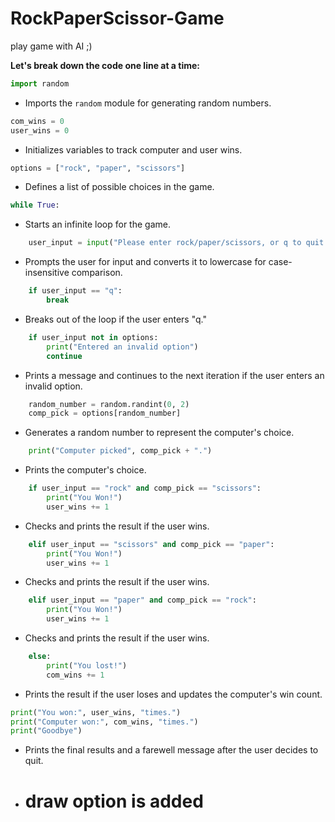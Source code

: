 # RockPaperScissor-Game
play game with AI ;)

**Let's break down the code one line at a time:**

```python
import random
```
- Imports the `random` module for generating random numbers.

```python
com_wins = 0
user_wins = 0
```
- Initializes variables to track computer and user wins.

```python
options = ["rock", "paper", "scissors"]
```
- Defines a list of possible choices in the game.

```python
while True:
```
- Starts an infinite loop for the game.

```python
    user_input = input("Please enter rock/paper/scissors, or q to quit: ").lower()
```
- Prompts the user for input and converts it to lowercase for case-insensitive comparison.

```python
    if user_input == "q":
        break
```
- Breaks out of the loop if the user enters "q."

```python
    if user_input not in options:
        print("Entered an invalid option")
        continue
```
- Prints a message and continues to the next iteration if the user enters an invalid option.

```python
    random_number = random.randint(0, 2)
    comp_pick = options[random_number]
```
- Generates a random number to represent the computer's choice.

```python
    print("Computer picked", comp_pick + ".")
```
- Prints the computer's choice.

```python
    if user_input == "rock" and comp_pick == "scissors":
        print("You Won!")
        user_wins += 1
```
- Checks and prints the result if the user wins.

```python
    elif user_input == "scissors" and comp_pick == "paper":
        print("You Won!")
        user_wins += 1
```
- Checks and prints the result if the user wins.

```python
    elif user_input == "paper" and comp_pick == "rock":
        print("You Won!")
        user_wins += 1
```
- Checks and prints the result if the user wins.

```python
    else:
        print("You lost!")
        com_wins += 1
```
- Prints the result if the user loses and updates the computer's win count.

```python
print("You won:", user_wins, "times.")
print("Computer won:", com_wins, "times.")
print("Goodbye")
```
- Prints the final results and a farewell message after the user decides to quit.

- # draw option is added
